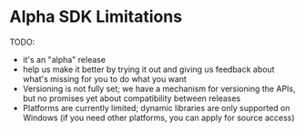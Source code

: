 # Alpha SDK Limitations

TODO:

-	it's an "alpha" release
-	help us make it better by trying it out and giving us feedback about what's missing for you to do what you want
-	Versioning is not fully set; we have a mechanism for versioning the APIs, but no promises yet about compatibility between releases
-	Platforms are currently limited; dynamic libraries are only supported on Windows (if you need other platforms, you can apply for source access)
